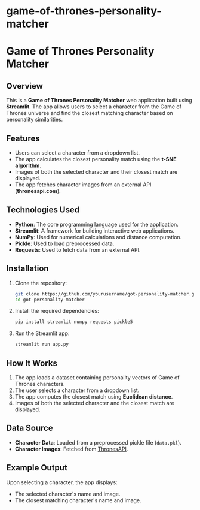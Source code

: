 # game-of-thrones-personality-matcher
# Game of Thrones Personality Matcher

## Overview
This is a **Game of Thrones Personality Matcher** web application built using **Streamlit**. The app allows users to select a character from the Game of Thrones universe and find the closest matching character based on personality similarities.

## Features
- Users can select a character from a dropdown list.
- The app calculates the closest personality match using the **t-SNE algorithm**.
- Images of both the selected character and their closest match are displayed.
- The app fetches character images from an external API (**thronesapi.com**).

## Technologies Used
- **Python**: The core programming language used for the application.
- **Streamlit**: A framework for building interactive web applications.
- **NumPy**: Used for numerical calculations and distance computation.
- **Pickle**: Used to load preprocessed data.
- **Requests**: Used to fetch data from an external API.

## Installation
1. Clone the repository:
   ```sh
   git clone https://github.com/yourusername/got-personality-matcher.git
   cd got-personality-matcher
   ```
2. Install the required dependencies:
   ```sh
   pip install streamlit numpy requests pickle5
   ```
3. Run the Streamlit app:
   ```sh
   streamlit run app.py
   ```

## How It Works
1. The app loads a dataset containing personality vectors of Game of Thrones characters.
2. The user selects a character from a dropdown list.
3. The app computes the closest match using **Euclidean distance**.
4. Images of both the selected character and the closest match are displayed.

## Data Source
- **Character Data**: Loaded from a preprocessed pickle file (`data.pkl`).
- **Character Images**: Fetched from [ThronesAPI](https://thronesapi.com/).

## Example Output
Upon selecting a character, the app displays:
- The selected character's name and image.
- The closest matching character's name and image.

